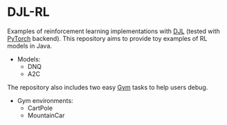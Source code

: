 DJL-RL
======
Examples of reinforcement learning implementations with [DJL](https://djl.ai/) (tested with [PyTorch](https://pytorch.org/) backend). This repository aims to provide toy examples of RL models in Java. 

 - Models:
   - DNQ
   - A2C
   
The repository also includes two easy [Gym](https://gym.openai.com/) tasks to help users debug. 

 - Gym environments:
   - CartPole
   - MountainCar

